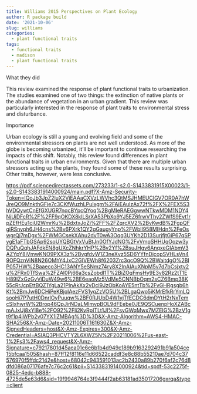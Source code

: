```yaml
---
title: Williams 2015 Perspectives on Plant Ecology
author: R package build
date: '2021-10-06'
slug: williams
categories:
  - plant functional traits
tags:
  - functional traits
  - madison
  - plant functional traits
---
```



What they did

This review examined the response of plant functional traits to urbanization. The studies examined one of two things: the extinction of native plants or the abundance of vegetation in an urban gradient. This review was particularly interested in the response of plant traits to environmental stress and disturbance. 

Importance

Urban ecology is still a young and evolving field and some of the environmental stressors on plants are not well understood. As more of the globe is becoming urbanized, it’ll be important to continue researching the impacts of this shift. 
Notably, this review found differences in plant functional traits in urban environments. Given that there are multiple urban stressors acting up the plants, they found some of these results surprising. Other traits, however, were less conclusive.

https://pdf.sciencedirectassets.com/273233/1-s2.0-S1433831915X00023/1-s2.0-S1433831914000924/main.pdf?X-Amz-Security-Token=IQoJb3JpZ2luX2VjEAAaCXVzLWVhc3QtMSJHMEUCIGV7OR0A7hWJreQO9MnkthGFje7c3CKfWuzhLPuIxgm%2FAiEAulzAx72f%2FX%2FEX5S3hVDQywtCnEfGXUGR7nqcBYpcQYoq%2BgMIeRAEGgwwNTkwMDM1NDY4NjUiDFcR%2F%2FF9qOKDX8klLSrXA53PbXo9YJ5EZ6frwVThy2ZWfS9Evt1rpZEfHEu1cjU2WmrKu%2BdxtxJoZi%2FF%2FZqrcXV2%2BvKwdB%2FgpQFgiRSnyph6JH4cns%2Bv6PXrk1QY2gGaugyYnp%2FWblI958MIHdn%2FeOswgrQj7mDgx%2FWMGCsekXAhu2dyT0wA3Oqq3UYKh2D13SurjfjtGiP67qSPygE1aFTbGSAp92soUYQBGtVxVuBtJn0OfYJdNG%2FvVmpSHHUqOozw3yDQPuQqhJAFdkEN8gUXcZNhkrYHP%2Bv2Yf%2BsuJHgv6AnqxeGIAbmV3AZYpY8iVmwKNO9PXX3z%2BvgfdyW1Z3neXvz5SD6YYfnDjcopSVHLsVn49OFQznViN8N26OMhY4JxC2GIVEWh8f6203Zrc3qcO9Q%2BWaitdgO%2BlP057HW%2Baaeco3HC13ANY5eSNmz74ry8X2InAIAuXNpM5v7d7bCsjxtv2u%2FRx0TfSwa%2FZAl0Pj66a3csZobdI1T%2BiZOqFmsHy9E3v82Rz2tT1EH89IZxGzGvViDuW49w6%2BE6eaoMz5VdMe5CNNBbOqm2sCZ6Bmp38K55cRrJcpEttBQZ1YgLa21PlnAkXx2vDcl9JzObKoAYE5ntTb%2FvGHRgsgb6hKt%2BmJw6DCHiPeKBjqlAezFVS1yqZzVO5U%2BLgaQwo5iKMrEfkRrYmLQsooHi7P7utH0DnrlOyPuuqw%2BF0RJUbD4W1yjTfECDC6dmDYtH2rNxTemcSIxhwrW%2Brop46QpJirNDaLMImvpBOL9dFEebe0JE9QSCuenpHoXZABcmAJxUj8xYl8e%2FO92%2Fli2KvRpITLt1Jl%2FsyGWqMwx7MZEIG%2BzV1gt9f1p4iWPb2v07YX1iZMBAg%3D%3D&X-Amz-Algorithm=AWS4-HMAC-SHA256&X-Amz-Date=20211006T161630Z&X-Amz-SignedHeaders=host&X-Amz-Expires=300&X-Amz-Credential=ASIAQ3PHCVTY2L6XWZ5N%2F20211006%2Fus-east-1%2Fs3%2Faws4_request&X-Amz-Signature=c79217801d45aea01e6e6b1b4d949c189b9163292491b91a504ce15bfcaa1505&hash=87ff12f8116e11d66522caddf3e8c88b55210ae7d704c37576970f5ffdc2142e&host=68042c943591013ac2b2430a89b270f6af2c76d8dfd086a07176afe7c76c2c61&pii=S1433831914000924&tid=spdf-53c2275f-0825-4edc-b888-4725de5e63d6&sid=19f9946764e3f9444f2ab63181ad35017206gxrqa&type=client